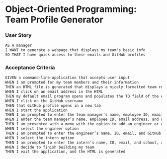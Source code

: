 # Object-Oriented Programming: Team Profile Generator
<!--
## Table of Contents

- [Description](#description)
    - [User Story](#user-story)
    - [Acceptance Criteria](#acceptance-criteria)
- [Technologies Used](#technologies-used)
- [Usage](#usage)
- [License](#license)

## Description

Provide a short description explaining the what, why, and how of your project. Use the following questions as a guide:

- What was your motivation?
- Why did you build this project? (Note: the answer is not "Because it was a homework assignment.")
- What problem does it solve?
- What did you learn?
-->

### User Story

```md
AS A manager
I WANT to generate a webpage that displays my team's basic info
SO THAT I have quick access to their emails and GitHub profiles
```

### Acceptance Criteria

```md
GIVEN a command-line application that accepts user input
WHEN I am prompted for my team members and their information
THEN an HTML file is generated that displays a nicely formatted team roster based on user input
WHEN I click on an email address in the HTML
THEN my default email program opens and populates the TO field of the email with the address
WHEN I click on the GitHub username
THEN that GitHub profile opens in a new tab
WHEN I start the application
THEN I am prompted to enter the team manager’s name, employee ID, email address, and office number
WHEN I enter the team manager’s name, employee ID, email address, and office number
THEN I am presented with a menu with the option to add an engineer or an intern or to finish building my team
WHEN I select the engineer option
THEN I am prompted to enter the engineer’s name, ID, email, and GitHub username, and I am taken back to the menu
WHEN I select the intern option
THEN I am prompted to enter the intern’s name, ID, email, and school, and I am taken back to the menu
WHEN I decide to finish building my team
THEN I exit the application, and the HTML is generated
```

<!--
## Technologies Used

<ul>
<li>HTML
<li>CSS
<li>JavaScript
<li>
<li>

## Usage

Video Demo: 

## License

Please refer to the LICENSE in the repo.

## Links

-->